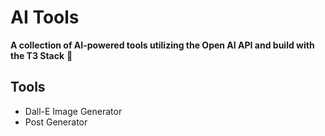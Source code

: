 # AI Tools

**A collection of AI-powered tools utilizing the Open AI API and build with the T3 Stack** 🙌

## Tools

- Dall-E Image Generator
- Post Generator
